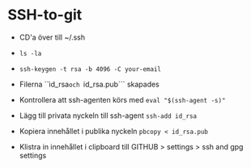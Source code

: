 # SSH-to-git

* CD'a över till ~/.ssh

* ```ls -la```

* ```ssh-keygen -t rsa -b 4096 -C your-email```

* Filerna ``ìd_rsa```och ```id_rsa.pub``` skapades

* Kontrollera att ssh-agenten körs med ```eval "$(ssh-agent -s)"```

* Lägg till privata nyckeln till ssh-agent ```ssh-add id_rsa```

* Kopiera innehållet i publika nyckeln ```pbcopy < id_rsa.pub```

* Klistra in innehållet i clipboard till GITHUB > settings > ssh and gpg settings
